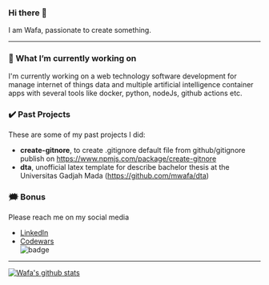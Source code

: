### Hi there 👋

I am Wafa, passionate to create something.

---

### 🔭 What I’m currently working on

I'm currently working on a web technology software development for manage internet of things data and multiple artificial intelligence container apps with several tools like docker, python, nodeJs, github actions etc.

### ✔️ Past Projects

These are some of my past projects I did:

- **create-gitnore**, to create .gitignore default file from github/gitignore publish on https://www.npmjs.com/package/create-gitnore
- **dta**, unofficial latex template for describe bachelor thesis at the Universitas Gadjah Mada (https://github.com/mwafa/dta)

### 🗯️ Bonus

Please reach me on my social media

- [LinkedIn](https://www.linkedin.com/in/muhammad-wafa-587440126/)
- [Codewars](https://www.codewars.com/users/mwafa/)\
  ![badge](https://www.codewars.com/users/mwafa/badges/small)

---

[![Wafa's github stats](https://github-readme-stats.vercel.app/api?username=mwafa&count_private=true)](https://github.com/anuraghazra/github-readme-stats)

<!--

**mwafa/mwafa** is a ✨ _special_ ✨ repository because its `README.md` (this file) appears on your GitHub profile.

Here are some ideas to get you started:

- 🌱 I’m currently learning ...
- 👯 I’m looking to collaborate on ...
- 🤔 I’m looking for help with ...
- 💬 Ask me about ...
- 📫 How to reach me: ...
- 😄 Pronouns: ...
- ⚡ Fun fact: ...
  -->

<!--

![CodeWars Score](https://www.codewars.com/users/mwafa/badges/large)

### Social Media:

[![](icons/github.png)](https://github.com/mwafa)
[![](icons/gitlab.png)](https://gitlab.com/mwafa)
[![](icons/twitter.png)](https://twitter.com/eiwafa__)
[![](icons/instagram.png)](https://instagram.com/eiwafa__)
[![](icons/linkedin.png)](https://www.linkedin.com/in/muhammad-wafa-587440126/)
[![](icons/youtube.png)](https://www.youtube.com/channel/UC7WlrE3Ea_YkHn9UX3y2VfQ)
[![](icons/docker.png)](https://hub.docker.com/u/mwafa)

### Currently working with:
<a href="https://developer.mozilla.org/en-US/docs/Web/JavaScript" title="JavaScript"><img src="https://github.com/tomchen/stack-icons/blob/master/logos/javascript.svg" alt="JavaScript" width="21px" height="21px"></a>
<a href="https://tc39.es/ecma262/" title="ECMAScript 6"><img src="https://github.com/tomchen/stack-icons/blob/master/logos/es6.svg" alt="ECMAScript 6" width="21px" height="21px"></a>
<a href="https://www.typescriptlang.org/" title="Typescript"><img src="https://github.com/tomchen/stack-icons/blob/master/logos/typescript-icon.svg" alt="Typescript" width="21px" height="21px"></a>
<a href="https://reactjs.org/" title="React"><img src="https://github.com/tomchen/stack-icons/blob/master/logos/react.svg" alt="React" width="21px" height="21px"></a>
<a href="https://www.w3.org/TR/CSS/" title="CSS3"><img src="https://github.com/tomchen/stack-icons/blob/master/logos/css-3.svg" alt="CSS3" width="21px" height="21px"></a>
<a href="https://getbootstrap.com/" title="Bootstrap"><img src="https://github.com/tomchen/stack-icons/blob/master/logos/bootstrap.svg" alt="Bootstrap" width="21px" height="21px"></a>
<a href="https://www.w3.org/TR/html5/" title="HTML5"><img src="https://github.com/tomchen/stack-icons/blob/master/logos/html-5.svg" alt="HTML5" width="21px" height="21px"></a>
<a href="https://nodejs.org/" title="Node.js"><img src="https://github.com/tomchen/stack-icons/blob/master/logos/nodejs-icon.svg" alt="Node.js" width="21px" height="21px"></a>
<a href="https://expressjs.com/" title="Express"><img src="https://github.com/tomchen/stack-icons/blob/master/logos/express.svg" alt="Express" width="21px" height="21px"></a>
<a href="https://php.net/" title="PHP"><img src="https://github.com/tomchen/stack-icons/blob/master/logos/php.svg" alt="PHP" width="21px" height="21px"></a>
<a href="https://getcomposer.org/" title="Composer"><img src="https://github.com/tomchen/stack-icons/blob/master/logos/composer.svg" alt="Composer" width="21px" height="21px"></a>
<a href="https://www.python.org/" title="Python"><img src="https://github.com/tomchen/stack-icons/blob/master/logos/python.svg" alt="Python" width="21px" height="21px"></a>
<a href="https://dev.mysql.com/" title="MySQL"><img src="https://github.com/tomchen/stack-icons/blob/master/logos/mysql.svg" alt="MySQL" width="21px" height="21px"></a>
<a href="https://www.docker.com/" title="docker"><img src="https://github.com/tomchen/stack-icons/blob/master/logos/docker-icon.svg" alt="docker" width="21px" height="21px"></a>
<a href="https://zeit.co/next" title="Next.js"><img src="https://github.com/tomchen/stack-icons/blob/master/logos/nextjs.svg" alt="Next.js" width="21px" height="21px"></a>
<a href="https://git-scm.com/" title="Git"><img src="https://github.com/tomchen/stack-icons/blob/master/logos/git-icon.svg" alt="Git" width="21px" height="21px"></a>
<a href="https://www.npmjs.com/" title="npm"><img src="https://github.com/tomchen/stack-icons/blob/master/logos/npm.svg" alt="npm" width="21px" height="21px"></a>
<a href="https://yarnpkg.com/" title="Yarn"><img src="https://github.com/tomchen/stack-icons/blob/master/logos/yarn.svg" alt="Yarn" width="21px" height="21px"></a>
<a href="https://prettier.io/" title="Prettier"><img src="https://github.com/tomchen/stack-icons/blob/master/logos/prettier.svg" alt="Prettier" width="21px" height="21px"></a>
<a href="https://code.visualstudio.com/" title="Visual Studio Code"><img src="https://github.com/tomchen/stack-icons/blob/master/logos/visual-studio-code.svg" alt="Visual Studio Code" width="21px" height="21px"></a>
<a href="https://github.com/" title="Github"><img src="https://github.com/tomchen/stack-icons/blob/master/logos/github-icon.svg" alt="Github" width="21px" height="21px"></a>
<a href="https://about.gitlab.com/" title="Gitlab"><img src="https://github.com/tomchen/stack-icons/blob/master/logos/gitlab.svg" alt="Gitlab" width="21px" height="21px"></a>
<a href="https://socket.io/" title="Socket.io"><img src="https://github.com/tomchen/stack-icons/blob/master/logos/socket.io.svg" alt="Socket.io" width="21px" height="21px"></a>

### Learning:
![](icons/golang.png)
![](icons/java.png)

<!-- ### Previously worked with: -->

<!-- ![Visitor Badge](https://visitor-badge.laobi.icu/badge?page_id=mwafa.mwafa) -->
